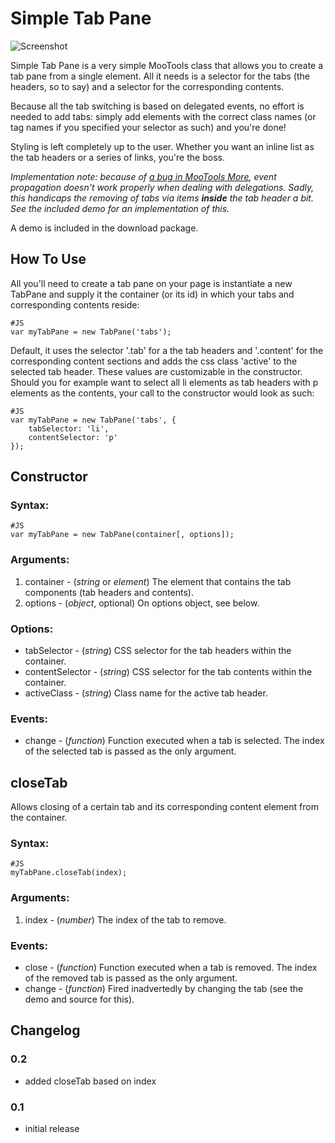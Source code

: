 Simple Tab Pane
===============
![Screenshot](http://spooky.student.utwente.nl/~akaidiot/simple-tab-pane.png)

Simple Tab Pane is a very simple MooTools class that allows you to create a tab pane from a single element. All it needs is a selector for the tabs (the headers, so to say) and a selector for the corresponding contents. 

Because all the tab switching is based on delegated events, no effort is needed to add tabs: simply add elements with the correct class names (or tag names if you specified your selector as such) and you're done! 

Styling is left completely up to the user. Whether you want an inline list as the tab headers or a series of links, you're the boss. 

*Implementation note: because of [a bug in MooTools More](https://mootools.lighthouseapp.com/projects/24057/tickets/201-issue-with-event-propagation-in-mootools-event-delegation), event propagation doesn't work properly when dealing with delegations. Sadly, this handicaps the removing of tabs via items **inside** the tab header a bit. See the included demo for an implementation of this.* 

A demo is included in the download package. 

How To Use
----------

All you'll need to create a tab pane on your page is instantiate a new TabPane and supply it the container (or its id) in which your tabs and corresponding contents reside:

    #JS
    var myTabPane = new TabPane('tabs');

Default, it uses the selector '.tab' for a the tab headers and '.content' for the corresponding content sections and adds the css class 'active' to the selected tab header. These values are customizable in the constructor. Should you for example want to select all li elements as tab headers with p elements as the contents, your call to the constructor would look as such:

    #JS
    var myTabPane = new TabPane('tabs', {
        tabSelector: 'li',
        contentSelector: 'p'
    });

## Constructor 

### Syntax: 

    #JS
    var myTabPane = new TabPane(container[, options]);

### Arguments: 

1. container - (*string* or *element*) The element that contains the tab components (tab headers and contents). 
2. options - (*object*, optional) On options object, see below. 

### Options: 

- tabSelector - (*string*) CSS selector for the tab headers within the container. 
- contentSelector - (*string*) CSS selector for the tab contents within the container. 
- activeClass - (*string*) Class name for the active tab header. 

### Events: 

- change - (*function*) Function executed when a tab is selected. The index of the selected tab is passed as the only argument. 

## closeTab 

Allows closing of a certain tab and its corresponding content element from the container. 

### Syntax: 

    #JS
    myTabPane.closeTab(index);

### Arguments: 

1. index - (*number*) The index of the tab to remove. 

### Events:
    
- close - (*function*) Function executed when a tab is removed. The index of the removed tab is passed as the only argument. 
- change - (*function*) Fired inadvertedly by changing the tab (see the demo and source for this). 

Changelog
---------

### 0.2

- added closeTab based on index 

### 0.1

- initial release 
